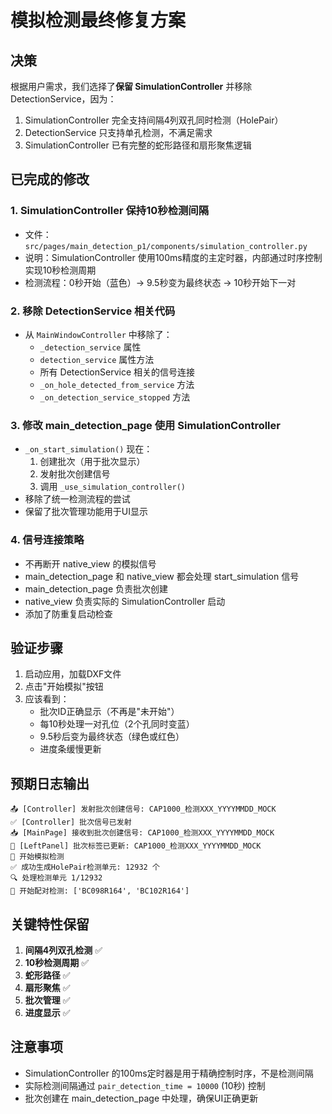 # 模拟检测最终修复方案

## 决策

根据用户需求，我们选择了**保留 SimulationController** 并移除 DetectionService，因为：
1. SimulationController 完全支持间隔4列双孔同时检测（HolePair）
2. DetectionService 只支持单孔检测，不满足需求
3. SimulationController 已有完整的蛇形路径和扇形聚焦逻辑

## 已完成的修改

### 1. SimulationController 保持10秒检测间隔
- 文件：`src/pages/main_detection_p1/components/simulation_controller.py`
- 说明：SimulationController 使用100ms精度的主定时器，内部通过时序控制实现10秒检测周期
- 检测流程：0秒开始（蓝色）→ 9.5秒变为最终状态 → 10秒开始下一对

### 2. 移除 DetectionService 相关代码
- 从 `MainWindowController` 中移除了：
  - `_detection_service` 属性
  - `detection_service` 属性方法
  - 所有 DetectionService 相关的信号连接
  - `_on_hole_detected_from_service` 方法
  - `_on_detection_service_stopped` 方法

### 3. 修改 main_detection_page 使用 SimulationController
- `_on_start_simulation()` 现在：
  1. 创建批次（用于批次显示）
  2. 发射批次创建信号
  3. 调用 `_use_simulation_controller()`
- 移除了统一检测流程的尝试
- 保留了批次管理功能用于UI显示

### 4. 信号连接策略
- 不再断开 native_view 的模拟信号
- main_detection_page 和 native_view 都会处理 start_simulation 信号
- main_detection_page 负责批次创建
- native_view 负责实际的 SimulationController 启动
- 添加了防重复启动检查

## 验证步骤

1. 启动应用，加载DXF文件
2. 点击"开始模拟"按钮
3. 应该看到：
   - 批次ID正确显示（不再是"未开始"）
   - 每10秒处理一对孔位（2个孔同时变蓝）
   - 9.5秒后变为最终状态（绿色或红色）
   - 进度条缓慢更新

## 预期日志输出

```
📤 [Controller] 发射批次创建信号: CAP1000_检测XXX_YYYYMMDD_MOCK
✅ [Controller] 批次信号已发射
📥 [MainPage] 接收到批次创建信号: CAP1000_检测XXX_YYYYMMDD_MOCK
📝 [LeftPanel] 批次标签已更新: CAP1000_检测XXX_YYYYMMDD_MOCK
🚀 开始模拟检测
✅ 成功生成HolePair检测单元: 12932 个
🔍 处理检测单元 1/12932
🔵 开始配对检测: ['BC098R164', 'BC102R164']
```

## 关键特性保留

1. **间隔4列双孔检测** ✅
2. **10秒检测周期** ✅
3. **蛇形路径** ✅
4. **扇形聚焦** ✅
5. **批次管理** ✅
6. **进度显示** ✅

## 注意事项

- SimulationController 的100ms定时器是用于精确控制时序，不是检测间隔
- 实际检测间隔通过 `pair_detection_time = 10000` (10秒) 控制
- 批次创建在 main_detection_page 中处理，确保UI正确更新